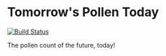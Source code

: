 # Tomorrow's Pollen Today
[![Build Status](https://travis-ci.org/goibon/tomorrows-pollen-today.svg?branch=master)](https://travis-ci.org/goibon/tomorrows-pollen-today)

The pollen count of the future, today!

